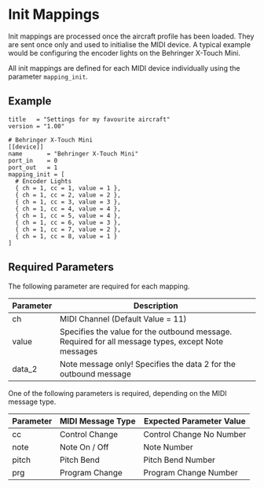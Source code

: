 # Init Mappings

Init mappings are processed once the aircraft profile has been loaded. They are sent once only and used to initialise
the MIDI device. A typical example would be configuring the encoder lights on the Behringer X-Touch Mini.

All init mappings are defined for each MIDI device individually using the parameter `mapping_init`.

## Example

```
title   = "Settings for my favourite aircraft"
version = "1.00"

# Behringer X-Touch Mini
[[device]]
name       = "Behringer X-Touch Mini"
port_in    = 0
port_out   = 1
mapping_init = [
  # Encoder Lights
  { ch = 1, cc = 1, value = 1 },
  { ch = 1, cc = 2, value = 2 },
  { ch = 1, cc = 3, value = 3 },
  { ch = 1, cc = 4, value = 4 },
  { ch = 1, cc = 5, value = 4 },
  { ch = 1, cc = 6, value = 3 },
  { ch = 1, cc = 7, value = 2 },
  { ch = 1, cc = 8, value = 1 }
]
```

## Required Parameters

The following parameter are required for each mapping.

| Parameter | Description                                                                                        |
|-----------|----------------------------------------------------------------------------------------------------|
| ch        | MIDI Channel (Default Value = 11)                                                                  |
| value     | Specifies the value for the outbound message. Required for all message types, except Note messages |
| data_2    | Note message only! Specifies the data 2 for the outbound message                                   |

One of the following parameters is required, depending on the MIDI message type.

| Parameter | MIDI Message Type | Expected Parameter Value |
|-----------|-------------------|--------------------------|
| cc        | Control Change    | Control Change No Number |
| note      | Note On / Off     | Note Number              |
| pitch     | Pitch Bend        | Pitch Bend Number        |
| prg       | Program Change    | Program Change Number    |